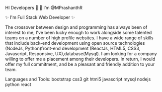 HI Developers 👋 
👋  I’m @MPrashanthR

✨ I'm Full Stack Web Developer ✨

The crossover between design and programming has always been of interest to me, I've been lucky enough to work alongside some talented teams on a number of high profile websites. I have a wide range of skills that include back-end development using open source technologies (NodeJs, Python)front-end development (ReactJs, HTML5, CSS3, Javascript, Responsive, UX),database(Mysql). I am looking for a company willing to offer me a placement among their developers. In return, I would offer my full commitment, and be a pleasant and friendly addition to your team.

Languages and Tools:
bootstrap css3 git html5 javascript mysql nodejs python react 

<!---
MPrashanthR/MPrashanthR is a ✨ special ✨ repository because its `README.md` (this file) appears on your GitHub profile.
You can click the Preview link to take a look at your changes.
--->
